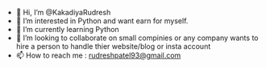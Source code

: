 - 👋 Hi, I’m @KakadiyaRudresh
- 👀 I’m interested in Python and want earn for myself.
- 🌱 I’m currently learning Python
- 💞️ I’m looking to collaborate on small compinies or any company wants to hire a person to handle thier website/blog or insta account
- 📫 How to reach me : rudreshpatel93@gmail.com

<!---
KakadiyaRudresh/KakadiyaRudresh is a ✨ special ✨ repository because its `README.md` (this file) appears on your GitHub profile.
You can click the Preview link to take a look at your changes.
--->
